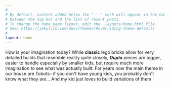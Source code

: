 ```yaml
---
#
# By default, content added below the "---" mark will appear in the home page
# between the top bar and the list of recent posts.
# To change the home page layout, edit the _layouts/home.html file.
# See: https://jekyllrb.com/docs/themes/#overriding-theme-defaults
#
layout: home
---
```

How is your imagination today? While __classic__ lego bricks allow for very detailed builds that resemble reality quite closely, __*Duplo*__
pieces are bigger, easier to handle especially by smaller kids, but require much more imagination to see what was actually built. For years now the main theme in our house are Tobots- if you don't have young kids, you probably don't know what they are... And my kid just loves to build variations of them
